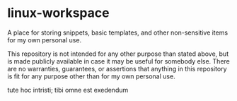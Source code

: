 # linux-workspace

A place for storing snippets, basic templates, and other non-sensitive items for my own personal use.

This repository is not intended for any other purpose than stated above, but is made publicly available
in case it may be useful for somebody else. There are no warranties, guarantees, or assertions that
anything in this repository is fit for any purpose other than for my own personal use. 

tute hoc intristi; tibi omne est exedendum
